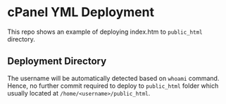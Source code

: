 # cPanel YML Deployment

This repo shows an example of deploying index.htm to `public_html` directory.

## Deployment Directory

The username will be automatically detected based on `whoami` command. Hence, no further commit required to deploy to `public_html` folder which usually located at `/home/<username>/public_html`.
